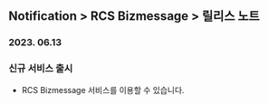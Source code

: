 ## Notification > RCS Bizmessage > 릴리스 노트
### 2023. 06.13
### 신규 서비스 출시
* RCS Bizmessage 서비스를 이용할 수 있습니다.
